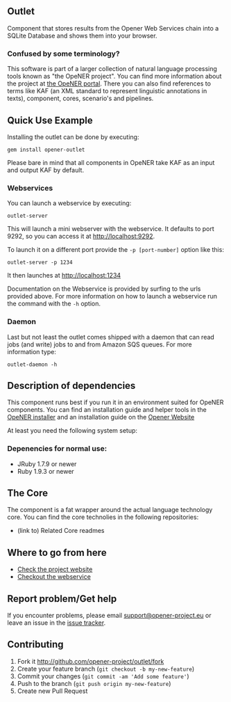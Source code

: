 Outlet
------------

Component that stores results from the Opener Web Services chain into a SQLite Database and shows them into your browser.

### Confused by some terminology?

This software is part of a larger collection of natural language processing tools known as "the OpeNER project". You can find more information about the project at [the OpeNER portal](http://opener-project.github.io). There you can also find references to terms like KAF (an XML standard to represent linguistic annotations in texts), component, cores, scenario's and pipelines.

Quick Use Example
-----------------

Installing the outlet can be done by executing:

    gem install opener-outlet

Please bare in mind that all components in OpeNER take KAF as an input and output KAF by default.

### Webservices

You can launch a webservice by executing:

    outlet-server

This will launch a mini webserver with the webservice. It defaults to port 9292, so you can access it at <http://localhost:9292>.

To launch it on a different port provide the `-p [port-number]` option like this:

    outlet-server -p 1234

It then launches at <http://localhost:1234>

Documentation on the Webservice is provided by surfing to the urls provided above. For more information on how to launch a webservice run the command with the ```-h``` option.


### Daemon

Last but not least the outlet comes shipped with a daemon that can read jobs (and write) jobs to and from Amazon SQS queues. For more information type:

    outlet-daemon -h


Description of dependencies
---------------------------

This component runs best if you run it in an environment suited for OpeNER components. You can find an installation guide and helper tools in the [OpeNER installer](https://github.com/opener-project/opener-installer) and an
installation guide on the [Opener Website](http://opener-project.github.io/getting-started/how-to/local-installation.html)

At least you need the following system setup:

### Depenencies for normal use:

* JRuby 1.7.9 or newer
* Ruby 1.9.3 or newer

The Core
--------

The component is a fat wrapper around the actual language technology core. You can find the core technolies in the following repositories:

* (link to) Related Core readmes

Where to go from here
---------------------

* [Check the project website](http://opener-project.github.io)
* [Checkout the webservice](http://opener.olery.com/outlet)

Report problem/Get help
-----------------------

If you encounter problems, please email support@opener-project.eu or leave an issue in the 
[issue tracker](https://github.com/opener-project/outlet/issues).


Contributing
------------

1. Fork it <http://github.com/opener-project/outlet/fork>
2. Create your feature branch (`git checkout -b my-new-feature`)
3. Commit your changes (`git commit -am 'Add some feature'`)
4. Push to the branch (`git push origin my-new-feature`)
5. Create new Pull Request
